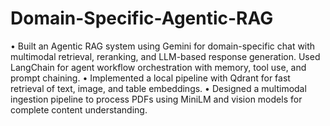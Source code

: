 # Domain-Specific-Agentic-RAG
• Built an Agentic RAG system using Gemini for domain-specific chat with multimodal retrieval, reranking, and LLM-based response generation. Used LangChain for agent workflow orchestration with memory, tool use, and prompt chaining.
• Implemented a local pipeline with Qdrant for fast retrieval of text, image, and table embeddings.
• Designed a multimodal ingestion pipeline to process PDFs using MiniLM and vision models for complete content understanding.

